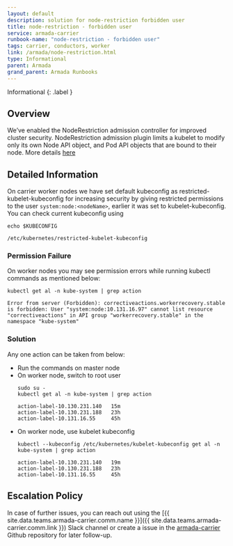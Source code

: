 ```yaml
---
layout: default
description: solution for node-restriction forbidden user
title: node-restriction - forbidden user
service: armada-carrier
runbook-name: "node-restriction - forbidden user"
tags: carrier, conductors, worker
link: /armada/node-restriction.html
type: Informational
parent: Armada
grand_parent: Armada Runbooks
---
```


Informational
{: .label }

## Overview

We’ve enabled the NodeRestriction admission controller for improved cluster security. NodeRestriction admission plugin limits a kubelet to modify only its own Node API object, and Pod API objects that are bound to their node. More details [here](https://kubernetes.io/docs/reference/access-authn-authz/admission-controllers/#noderestriction)

## Detailed Information

On carrier worker nodes we have set default kubeconfig as restricted-kubelet-kubeconfig for increasing security by giving restricted permissions to the user `system:node:<nodeName>`, earlier it was set to kubelet-kubeconfig.
You can check current kubeconfig using
~~~~~
echo $KUBECONFIG

/etc/kubernetes/restricted-kubelet-kubeconfig
~~~~~

### Permission Failure

On worker nodes you may see permission errors while running kubectl commands as mentioned below:
~~~~~
kubectl get al -n kube-system | grep action

Error from server (Forbidden): correctiveactions.workerrecovery.stable is forbidden: User "system:node:10.131.16.97" cannot list resource "correctiveactions" in API group "workerrecovery.stable" in the namespace "kube-system"
~~~~~

### Solution

Any one action can be taken from below:
- Run the commands on master node
- On worker node, switch to root user
  ~~~~~
  sudo su -
  kubectl get al -n kube-system | grep action

  action-label-10.130.231.140   15m
  action-label-10.130.231.188   23h
  action-label-10.131.16.55     45h
  ~~~~~
- On worker node, use kubelet kubeconfig
  ~~~~~
  kubectl --kubeconfig /etc/kubernetes/kubelet-kubeconfig get al -n kube-system | grep action

  action-label-10.130.231.140   19m
  action-label-10.130.231.188   23h
  action-label-10.131.16.55     45h
  ~~~~~


## Escalation Policy
In case of further issues, you can reach out using the [{{ site.data.teams.armada-carrier.comm.name }}]({{ site.data.teams.armada-carrier.comm.link }}) Slack channel or create a issue in the [armada-carrier](https://github.ibm.com/alchemy-containers/armada-carrier/issues/new) Github repository for later follow-up.
